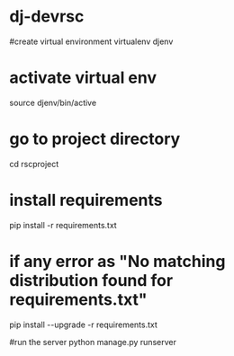 # dj-devrsc
#create virtual environment
virtualenv djenv

# activate virtual env

source djenv/bin/active

# go to project directory
cd rscproject

# install requirements
pip install -r requirements.txt

# if any error as "No matching distribution found for requirements.txt"

pip install --upgrade -r requirements.txt

#run the server
python manage.py runserver
